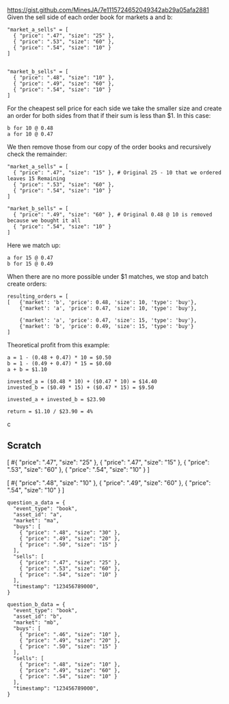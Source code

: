 https://gist.github.com/MinesJA/7e1115724652049342ab29a05afa2881
Given the sell side of each order book for markets a and b:
```
"market_a_sells" = [
  { "price": ".47", "size": "25" },
  { "price": ".53", "size": "60" },
  { "price": ".54", "size": "10" }
]


"market_b_sells" = [
  { "price": ".48", "size": "10" },
  { "price": ".49", "size": "60" },
  { "price": ".54", "size": "10" }
]
```

For the cheapest sell price for each side we take the smaller size and create an order for both sides from that if their sum is less than $1. In this case:
```
b for 10 @ 0.48
a for 10 @ 0.47
```

We then remove those from our copy of the order books and recursively check the remainder:

```
"market_a_sells" = [
  { "price": ".47", "size": "15" }, # Original 25 - 10 that we ordered leaves 15 Remaining
  { "price": ".53", "size": "60" },
  { "price": ".54", "size": "10" }
]

"market_b_sells" = [
  { "price": ".49", "size": "60" }, # Original 0.48 @ 10 is removed because we bought it all
  { "price": ".54", "size": "10" }
]
```

Here we match up:
```
a for 15 @ 0.47
b for 15 @ 0.49
```

When there are no more possible under $1 matches, we stop and batch create orders:

```
resulting_orders = [
[   {'market': 'b', 'price': 0.48, 'size': 10, 'type': 'buy'},
    {'market': 'a', 'price': 0.47, 'size': 10, 'type': 'buy'},

    {'market': 'a', 'price': 0.47, 'size': 15, 'type': 'buy'},
    {'market': 'b', 'price': 0.49, 'size': 15, 'type': 'buy'}
]
```

Theoretical profit from this example:
```
a = 1 - (0.48 + 0.47) * 10 = $0.50
b = 1 - (0.49 + 0.47) * 15 = $0.60
a + b = $1.10

invested_a = ($0.48 * 10) + ($0.47 * 10) = $14.40
invested_b = ($0.49 * 15) + ($0.47 * 15) = $9.50

invested_a + invested_b = $23.90

return = $1.10 / $23.90 = 4%
```
c


## Scratch

[
    #{ "price": ".47", "size": "25" },
    { "price": ".47", "size": "15" },
    { "price": ".53", "size": "60" },
    { "price": ".54", "size": "10" }
]

[
   #{ "price": ".48", "size": "10" },
    { "price": ".49", "size": "60" },
    { "price": ".54", "size": "10" }
]

    question_a_data = {
      "event_type": "book",
      "asset_id": "a",
      "market": "ma",
      "buys": [
        { "price": ".48", "size": "30" },
        { "price": ".49", "size": "20" },
        { "price": ".50", "size": "15" }
      ],
      "sells": [
        { "price": ".47", "size": "25" },
        { "price": ".53", "size": "60" },
        { "price": ".54", "size": "10" }
      ],
      "timestamp": "123456789000",
    }

    question_b_data = {
      "event_type": "book",
      "asset_id": "b",
      "market": "mb",
      "buys": [
        { "price": ".46", "size": "10" },
        { "price": ".49", "size": "20" },
        { "price": ".50", "size": "15" }
      ],
      "sells": [
        { "price": ".48", "size": "10" },
        { "price": ".49", "size": "60" },
        { "price": ".54", "size": "10" }
      ],
      "timestamp": "123456789000",
    }
